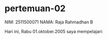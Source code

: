 ﻿# pertemuan-02
NIM: 2511500071
NAMA: Raja Rahmadhan B

Hari ini, Rabu 01.oktober.2005 saya mempelajari:
